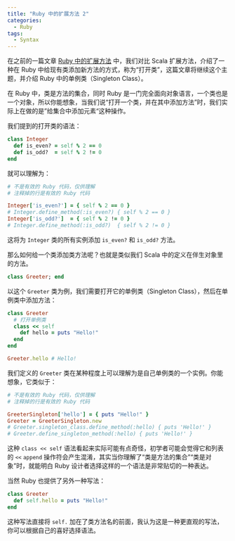 ```yaml
---
title: "Ruby 中的扩展方法 2"
categories:
  - Ruby
tags:
  - Syntax
---
```


在之前的一篇文章 [Ruby 中的扩展方法](/2024/11/19/extension-method-in-ruby) 中，我们对比 Scala 扩展方法，介绍了一种在 Ruby 中给现有类添加新方法的方式，称为“打开类”，这篇文章将继续这个主题，并介绍 Ruby 中的单例类（Singleton Class）。

在 Ruby 中，类是方法的集合，同时 Ruby 是一门完全面向对象语言，一个类也是一个对象，所以你能想象，当我们说“打开一个类，并在其中添加方法”时，我们实际上在做的是”给集合中添加元素“这种操作。

我们提到的打开类的语法：

```ruby
class Integer
  def is_even? = self % 2 == 0
  def is_odd?  = self % 2 != 0
end
```

就可以理解为：

```ruby
# 不是有效的 Ruby 代码，仅供理解
# 注释掉的行是有效的 Ruby 代码

Integer['is_even?'] = { self % 2 == 0 }
# Integer.define_method(:is_even?) { self % 2 == 0 }
Integer['is_odd?']  = { self % 2 != 0 }
# Integer.define_method(:is_odd?)  { self % 2 != 0 }
```

这将为 `Integer` 类的所有实例添加 `is_even?` 和 `is_odd?` 方法。

那么如何给一个类添加类方法呢？也就是类似我们 Scala 中的定义在伴生对象里的方法。

```ruby
class Greeter; end
```

以这个 `Greeter` 类为例，我们需要打开它的单例类（Singleton Class），然后在单例类中添加方法：

```ruby
class Greeter
  # 打开单例类
  class << self
    def hello = puts "Hello!"
  end
end

Greeter.hello # Hello!
```

我们定义的 `Greeter` 类在某种程度上可以理解为是自己单例类的一个实例。你能想象，它类似于：

```ruby
# 不是有效的 Ruby 代码，仅供理解
# 注释掉的行是有效的 Ruby 代码

GreeterSingleton['hello'] = { puts "Hello!" }
Greeter = GreeterSingleton.new
# Greeter.singleton_class.define_method(:hello) { puts 'Hello!' }
# Greeter.define_singleton_method(:hello) { puts 'Hello!' }
```

这种 `class << self` 语法看起来实际可能有点奇怪，初学者可能会觉得它和列表的 `<<` `append` 操作符会产生混淆，其实当你理解了“类是方法的集合”“类是对象”时，就能明白 Ruby 设计者选择这样的一个语法是非常贴切的一种表达。

当然 Ruby 也提供了另外一种写法：

```ruby
class Greeter
  def self.hello = puts "Hello!"
end
```

这种写法直接将 `self.` 加在了类方法名的前面，我认为这是一种更直观的写法，你可以根据自己的喜好选择语法。
